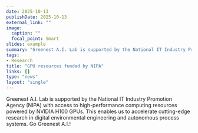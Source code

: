 ```yaml
---
date: 2025-10-13
publishDate: 2025-10-13
external_link: ""
image:
  caption: ""
  focal_point: Smart
slides: example
summary: "Greenest A.I. Lab is supported by the National IT Industry Promotion Agency (NIPA) with access to high-performance computing resources powered by NVIDIA H100 GPUs."
tags:
- Research
title: "GPU resources funded by NIPA"
links: []
type: "news"
layout: "single"
---
```

Greenest A.I. Lab is supported by the National IT Industry Promotion Agency (NIPA) with access to high-performance computing resources powered by NVIDIA H100 GPUs. This enables us to accelerate cutting-edge research in digital environmental engineering and autonomous process systems. Go Greenest A.I.!